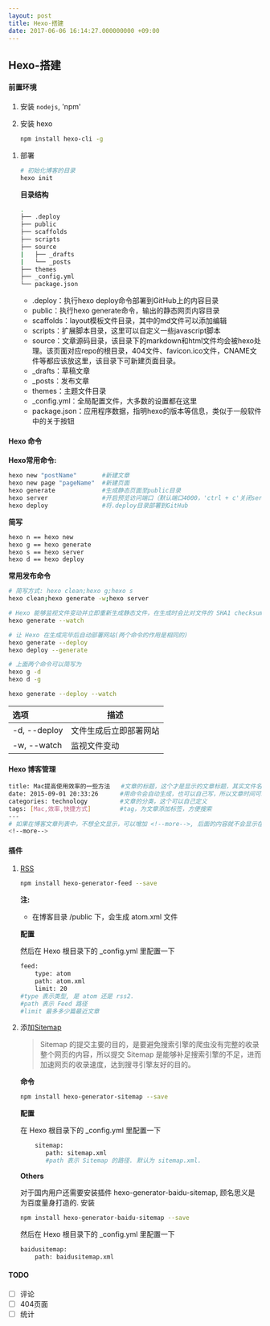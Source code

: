 ```yaml
---
layout: post
title: Hexo-搭建
date: 2017-06-06 16:14:27.000000000 +09:00
---
```


## Hexo-搭建

#### 前置环境

1. 安装 `nodejs`, 'npm'

1. 安装 hexo

    ```bash
    npm install hexo-cli -g
    ```

<!--more-->

1. 部署

    ```bash
    # 初始化博客的目录
    hexo init
    ```

    **目录结构**
    
    ```bash
    .
    ├── .deploy
    ├── public
    ├── scaffolds
    ├── scripts
    ├── source
    |   ├── _drafts
    |   └── _posts
    ├── themes
    ├── _config.yml
    └── package.json
    ```

    * .deploy：执行hexo deploy命令部署到GitHub上的内容目录
    * public：执行hexo generate命令，输出的静态网页内容目录
    * scaffolds：layout模板文件目录，其中的md文件可以添加编辑
    * scripts：扩展脚本目录，这里可以自定义一些javascript脚本
    * source：文章源码目录，该目录下的markdown和html文件均会被hexo处理。该页面对应repo的根目录，404文件、favicon.ico文件，CNAME文件等都应该放这里，该目录下可新建页面目录。
    * _drafts：草稿文章
    * _posts：发布文章
    * themes：主题文件目录
    * _config.yml：全局配置文件，大多数的设置都在这里
    * package.json：应用程序数据，指明hexo的版本等信息，类似于一般软件中的关于按钮

#### Hexo 命令

**Hexo常用命令:**

```bash
hexo new "postName"       #新建文章
hexo new page "pageName"  #新建页面
hexo generate             #生成静态页面至public目录
hexo server               #开启预览访问端口（默认端口4000，'ctrl + c'关闭server）
hexo deploy               #将.deploy目录部署到GitHub
```

**简写**

```bash
hexo n == hexo new
hexo g == hexo generate
hexo s == hexo server
hexo d == hexo deploy
```

**常用发布命令**

```bash
# 简写方式: hexo clean;hexo g;hexo s
hexo clean;hexo generate -w;hexo server

# Hexo 能够监视文件变动并立即重新生成静态文件，在生成时会比对文件的 SHA1 checksum，只有变动的文件才会写入。
hexo generate --watch

# 让 Hexo 在生成完毕后自动部署网站(两个命令的作用是相同的)
hexo generate --deploy
hexo deploy --generate

# 上面两个命令可以简写为
hexo g -d
hexo d -g

hexo generate --deploy --watch
```

|选项   |描述
|:--|--
|-d, --deploy   |文件生成后立即部署网站
|-w, --watch    |监视文件变动

#### Hexo 博客管理

```bash
title: Mac提高使用效率的一些方法   #文章的标题，这个才是显示的文章标题，其实文件名不影响
date: 2015-09-01 20:33:26      #用命令会自动生成，也可以自己写，所以文章时间可以改
categories: technology         #文章的分类，这个可以自己定义
tags: [Mac,效率,快捷方式]        #tag，为文章添加标签，方便搜索
---
# 如果在博客文章列表中，不想全文显示，可以增加 <!--more-->, 后面的内容就不会显示在列表。
<!--more-->
```

#### 插件

1. [RSS](https://www.npmjs.com/package/hexo-generator-feed)

    ```bash
    npm install hexo-generator-feed --save
    ```
    **注:**
    
    * 在博客目录 /public 下，会生成 atom.xml 文件

    **配置**
    
    然后在 Hexo 根目录下的 _config.yml 里配置一下
    
    ```bash
    feed:
        type: atom
        path: atom.xml
        limit: 20
    #type 表示类型, 是 atom 还是 rss2.
    #path 表示 Feed 路径
    #limit 最多多少篇最近文章
    ```
    
1. 添加[Sitemap](https://www.npmjs.com/package/hexo-generator-sitemap)

    > Sitemap 的提交主要的目的，是要避免搜索引擎的爬虫没有完整的收录整个网页的内容，所以提交 Sitemap 是能够补足搜索引擎的不足，进而加速网页的收录速度，达到搜寻引擎友好的目的。
    
    **命令**
    
    ```bash
    npm install hexo-generator-sitemap --save
    ```
    
    **配置**
    
    在 Hexo 根目录下的 _config.yml 里配置一下
    
    ```bash
        sitemap:
           path: sitemap.xml
           #path 表示 Sitemap 的路径. 默认为 sitemap.xml.
    ```
        
    **Others**
    
    对于国内用户还需要安装插件 hexo-generator-baidu-sitemap, 顾名思义是为百度量身打造的. 安装
    
    ```bash
    npm install hexo-generator-baidu-sitemap --save
    ```
    
    然后在 Hexo 根目录下的 _config.yml 里配置一下
    
    ```bash
    baidusitemap:
        path: baidusitemap.xml
    ```

#### TODO
- [ ] 评论
- [ ] 404页面
- [ ] 统计